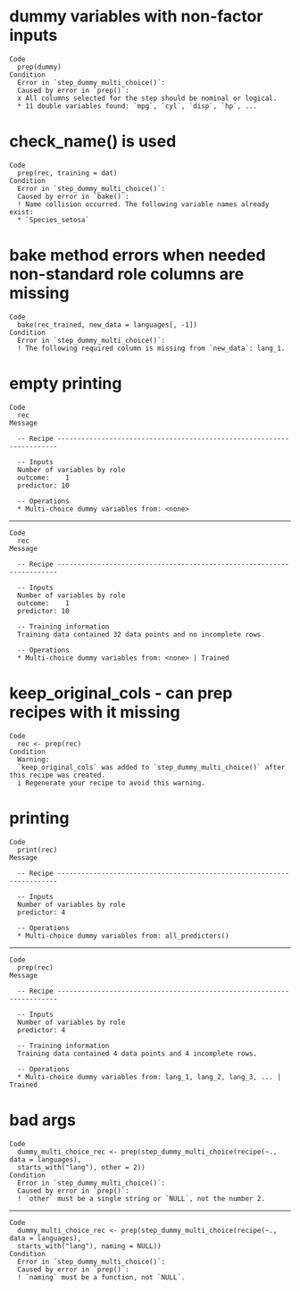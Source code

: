 # dummy variables with non-factor inputs

    Code
      prep(dummy)
    Condition
      Error in `step_dummy_multi_choice()`:
      Caused by error in `prep()`:
      x All columns selected for the step should be nominal or logical.
      * 11 double variables found: `mpg`, `cyl`, `disp`, `hp`, ...

# check_name() is used

    Code
      prep(rec, training = dat)
    Condition
      Error in `step_dummy_multi_choice()`:
      Caused by error in `bake()`:
      ! Name collision occurred. The following variable names already exist:
      * `Species_setosa`

# bake method errors when needed non-standard role columns are missing

    Code
      bake(rec_trained, new_data = languages[, -1])
    Condition
      Error in `step_dummy_multi_choice()`:
      ! The following required column is missing from `new_data`: lang_1.

# empty printing

    Code
      rec
    Message
      
      -- Recipe ----------------------------------------------------------------------
      
      -- Inputs 
      Number of variables by role
      outcome:    1
      predictor: 10
      
      -- Operations 
      * Multi-choice dummy variables from: <none>

---

    Code
      rec
    Message
      
      -- Recipe ----------------------------------------------------------------------
      
      -- Inputs 
      Number of variables by role
      outcome:    1
      predictor: 10
      
      -- Training information 
      Training data contained 32 data points and no incomplete rows.
      
      -- Operations 
      * Multi-choice dummy variables from: <none> | Trained

# keep_original_cols - can prep recipes with it missing

    Code
      rec <- prep(rec)
    Condition
      Warning:
      `keep_original_cols` was added to `step_dummy_multi_choice()` after this recipe was created.
      i Regenerate your recipe to avoid this warning.

# printing

    Code
      print(rec)
    Message
      
      -- Recipe ----------------------------------------------------------------------
      
      -- Inputs 
      Number of variables by role
      predictor: 4
      
      -- Operations 
      * Multi-choice dummy variables from: all_predictors()

---

    Code
      prep(rec)
    Message
      
      -- Recipe ----------------------------------------------------------------------
      
      -- Inputs 
      Number of variables by role
      predictor: 4
      
      -- Training information 
      Training data contained 4 data points and 4 incomplete rows.
      
      -- Operations 
      * Multi-choice dummy variables from: lang_1, lang_2, lang_3, ... | Trained

# bad args

    Code
      dummy_multi_choice_rec <- prep(step_dummy_multi_choice(recipe(~., data = languages),
      starts_with("lang"), other = 2))
    Condition
      Error in `step_dummy_multi_choice()`:
      Caused by error in `prep()`:
      ! `other` must be a single string or `NULL`, not the number 2.

---

    Code
      dummy_multi_choice_rec <- prep(step_dummy_multi_choice(recipe(~., data = languages),
      starts_with("lang"), naming = NULL))
    Condition
      Error in `step_dummy_multi_choice()`:
      Caused by error in `prep()`:
      ! `naming` must be a function, not `NULL`.

